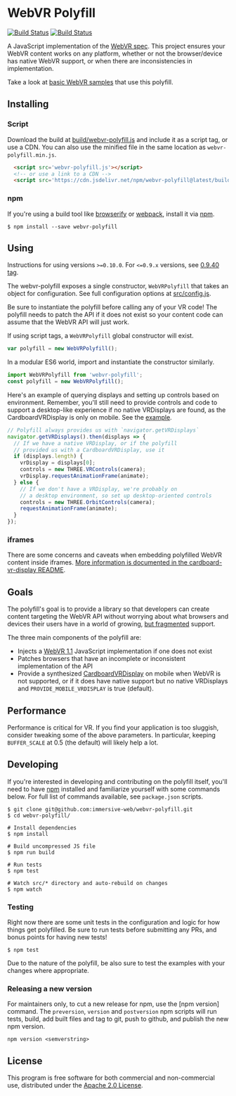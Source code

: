 # WebVR Polyfill

[![Build Status](http://img.shields.io/travis/immersive-web/webvr-polyfill.svg?style=flat-square)](https://travis-ci.org/immersive-web/webvr-polyfill)
[![Build Status](http://img.shields.io/npm/v/webvr-polyfill.svg?style=flat-square)](https://www.npmjs.org/package/webvr-polyfill)

A JavaScript implementation of the [WebVR spec][spec]. This project ensures
your WebVR content works on any platform, whether or not the browser/device has
native WebVR support, or when there are inconsistencies in implementation.

Take a look at [basic WebVR samples][samples] that use this polyfill.

## Installing

### Script

Download the build at [build/webvr-polyfill.js](build/webvr-polyfill.js) and include it as a script tag,
or use a CDN. You can also use the minified file in the same location as `webvr-polyfill.min.js`.

```html
  <script src='webvr-polyfill.js'></script>
  <!-- or use a link to a CDN -->
  <script src='https://cdn.jsdelivr.net/npm/webvr-polyfill@latest/build/webvr-polyfill.js'></script>
```

### npm

If you're using a build tool like [browserify] or [webpack], install it via [npm].

```
$ npm install --save webvr-polyfill
```

## Using

Instructions for using versions `>=0.10.0`. For `<=0.9.x` versions, see [0.9.40 tag](https://github.com/immersive-web/webvr-polyfill/tree/v0.9.40).

The webvr-polyfill exposes a single constructor, `WebVRPolyfill` that takes an
object for configuration. See full configuration options at [src/config.js](src/config.js).

Be sure to instantiate the polyfill before calling any of your VR code! The
polyfill needs to patch the API if it does not exist so your content code can
assume that the WebVR API will just work.

If using script tags, a `WebVRPolyfill` global constructor will exist.

```js
var polyfill = new WebVRPolyfill();
```

In a modular ES6 world, import and instantiate the constructor similarly.

```js
import WebVRPolyfill from 'webvr-polyfill';
const polyfill = new WebVRPolyfill();
```

Here's an example of querying displays and setting up controls based on
environment. Remember, you'll still need to provide controls and code
to support a desktop-like experience if no native VRDisplays are found,
as the CardboardVRDisplay is only on mobile. See the [example](examples/index.html).

```js
// Polyfill always provides us with `navigator.getVRDisplays`
navigator.getVRDisplays().then(displays => {
  // If we have a native VRDisplay, or if the polyfill
  // provided us with a CardboardVRDisplay, use it
  if (displays.length) {
    vrDisplay = displays[0];
    controls = new THREE.VRControls(camera);
    vrDisplay.requestAnimationFrame(animate);
  } else {
    // If we don't have a VRDisplay, we're probably on
    // a desktop environment, so set up desktop-oriented controls
    controls = new THREE.OrbitControls(camera);
    requestAnimationFrame(animate);
  }
});
```

### iframes

There are some concerns and caveats when embedding polyfilled WebVR content inside iframes. [More information is documented in the cardboard-vr-display README](https://github.com/immersive-web/cardboard-vr-display#iframes).

## Goals

The polyfill's goal is to provide a library so that developers can create
content targeting the WebVR API without worrying about what browsers and devices
their users have in a world of growing, [but fragmented](caniuse) support.

The three main components of the polyfill are:

* Injects a [WebVR 1.1](spec) JavaScript implementation if one does not exist
* Patches browsers that have an incomplete or inconsistent implementation of the API
* Provide a synthesized [CardboardVRDisplay] on mobile when WebVR is not supported, or if it does have native support but no native VRDisplays and `PROVIDE_MOBILE_VRDISPLAY` is true (default).

## Performance

Performance is critical for VR. If you find your application is too sluggish,
consider tweaking some of the above parameters. In particular, keeping
`BUFFER_SCALE` at 0.5 (the default) will likely help a lot.

## Developing

If you're interested in developing and contributing on the polyfill itself, you'll need to
have [npm] installed and familiarize yourself with some commands below. For full list
of commands available, see `package.json` scripts.

```
$ git clone git@github.com:immersive-web/webvr-polyfill.git
$ cd webvr-polyfill/

# Install dependencies
$ npm install

# Build uncompressed JS file
$ npm run build

# Run tests
$ npm test

# Watch src/* directory and auto-rebuild on changes
$ npm watch
```

### Testing

Right now there are some unit tests in the configuration and logic for how things get polyfilled.
Be sure to run tests before submitting any PRs, and bonus points for having new tests!

```
$ npm test
```

Due to the nature of the polyfill, be also sure to test the examples with your changes where appropriate.

### Releasing a new version

For maintainers only, to cut a new release for npm, use the [npm version] command. The `preversion`, `version` and `postversion` npm scripts will run tests, build, add built files and tag to git, push to github, and publish the new npm version.

`npm version <semverstring>`

## License

This program is free software for both commercial and non-commercial use,
distributed under the [Apache 2.0 License](LICENSE).

[samples]: https://webvr.info/samples/
[npm]: https://www.npmjs.com
[browserify]: http://browserify.org/
[webpack]: https://webpack.github.io/
[caniuse]: https://caniuse.com/#search=webvr
[spec]: https://immersive-web.github.io/webvr/spec/1.1
[CardboardVRDisplay]: https://github.com/immersive-web/cardboard-vr-display
